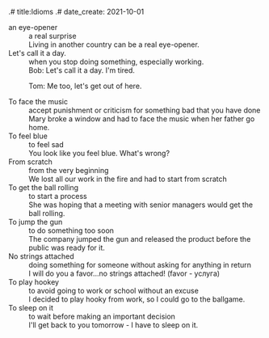 .# title:Idioms
.# date_create: 2021-10-01

<dl>
<dt>an eye-opener
<dd>a real surprise
<dd>Living in another country can be a real eye-opener.

<dt>Let's call it a day.
<dd>when you stop doing something, especially working.
<dd>
Bob: Let's call it a day. I'm tired.

Tom: Me too, let's get out of here.
</dd>

<dt>To face the music
<dd>accept punishment or criticism for something bad that you have done
<dd>Mary broke a window and had to face the music when her father go home.

<dt>To feel blue
<dd>to feel sad
<dd>You look like you feel blue. What's wrong?

<dt>From scratch
<dd>from the very beginning
<dd>We lost all our work in the fire and had to start from scratch

<dt>To get the ball rolling
<dd>to start a process
<dd>She was hoping that a meeting with senior managers would get the ball rolling.

<dt>To jump the gun
<dd>to do something too soon
<dd>The company jumped the gun and released the product before the public was ready for it.

<dt>No strings attached
<dd>doing something for someone without asking for anything in return
<dd>I will do you a favor...no strings attached! (favor - услуга)

<dt>To play hookey
<dd>to avoid going to work or school without an excuse
<dd>I decided to play hooky from work, so I could go to the ballgame.

<dt>To sleep on it
<dd>to wait before making an important decision
<dd>I'll get back to you tomorrow - I have to sleep on it.

</dl>
